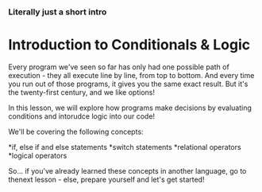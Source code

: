 ### Literally just a short intro
# Introduction to Conditionals & Logic

Every program we've seen so far has only had one possible path of execution - they 
all execute line by line, from top to bottom. And every time you run out of those
programs, it gives you the same exact result. But it's the twenty-first century, and we like options!

In this lesson, we will explore how programs make decisions by evaluating conditions
and intorudce logic into our code!

We'll be covering the following concepts:

*if, else if and else statements
*switch statements
*relational operators
*logical operators

So... if you've already learned these concepts in another language, go to thenext lesson -
else, prepare yourself and let's get started!


